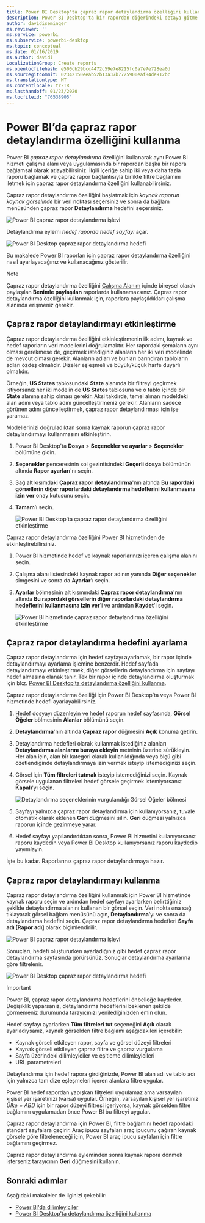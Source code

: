 ```yaml
---
title: Power BI Desktop'ta çapraz rapor detaylandırma özelliğini kullanma
description: Power BI Desktop'ta bir rapordan diğerindeki detaya gitme hakkında bilgi edinin
author: davidiseminger
ms.reviewer: ''
ms.service: powerbi
ms.subservice: powerbi-desktop
ms.topic: conceptual
ms.date: 01/16/2019
ms.author: davidi
LocalizationGroup: Create reports
ms.openlocfilehash: e500cb29bcc4472c59e7e8215fc0a7e7e728ea0d
ms.sourcegitcommit: 02342150eeab52b13a37b7725900eaf84de912bc
ms.translationtype: HT
ms.contentlocale: tr-TR
ms.lasthandoff: 01/23/2020
ms.locfileid: "76538905"
---
```

# <a name="use-cross-report-drillthrough-in-power-bi"></a>Power BI’da çapraz rapor detaylandırma özelliğini kullanma

Power BI *çapraz rapor detaylandırma* özelliğini kullanarak aynı Power BI hizmeti çalışma alanı veya uygulamasında bir rapordan başka bir rapora bağlamsal olarak atlayabilirsiniz. İlgili içeriğe sahip iki veya daha fazla raporu bağlamak ve çapraz rapor bağlantısıyla birlikte filtre bağlamını iletmek için çapraz rapor detaylandırma özelliğini kullanabilirsiniz. 

Çapraz rapor detaylandırma özelliğini başlatmak için *kaynak raporun* *kaynak görselinde* bir veri noktası seçersiniz ve sonra da bağlam menüsünden çapraz rapor **Detaylandırma** hedefini seçersiniz. 

![Power BI çapraz rapor detaylandırma işlevi](media/desktop-cross-report-drill-through/cross-report-drill-through-01.png)

Detaylandırma eylemi *hedef raporda* *hedef sayfayı* açar. 

![Power BI Desktop çapraz rapor detaylandırma hedefi](media/desktop-cross-report-drill-through/cross-report-drill-through-01a.png)

Bu makalede Power BI raporları için çapraz rapor detaylandırma özelliğini nasıl ayarlayacağınız ve kullanacağınız gösterilir.

> [!NOTE]
> Çapraz rapor detaylandırma özelliğini [Çalışma Alanım](service-share-dashboards.md#share-a-dashboard-or-report) içinde bireysel olarak paylaşılan **Benimle paylaşılan** raporlarda kullanamazsınız. Çapraz rapor detaylandırma özelliğini kullanmak için, raporlara paylaşıldıkları çalışma alanında erişmeniz gerekir.

## <a name="enable-cross-report-drillthrough"></a>Çapraz rapor detaylandırmayı etkinleştirme

Çapraz rapor detaylandırma özelliğini etkinleştirmenin ilk adımı, kaynak ve hedef raporların veri modellerini doğrulamaktır. Her rapordaki şemaların aynı olması gerekmese de, geçirmek istediğiniz alanların her iki veri modelinde de mevcut olması gerekir. Alanların adları ve bunları barındıran tabloların adları özdeş olmalıdır. Dizeler eşleşmeli ve büyük/küçük harfe duyarlı olmalıdır.

Örneğin, **US States** tablosundaki **State** alanında bir filtreyi geçirmek istiyorsanız her iki modelin de **US States** tablosuna ve o tablo içinde bir **State** alanına sahip olması gerekir. Aksi takdirde, temel alınan modeldeki alan adını veya tablo adını güncelleştirmeniz gerekir. Alanların sadece görünen adını güncelleştirmek, çapraz rapor detaylandırması için işe yaramaz.

Modellerinizi doğruladıktan sonra kaynak raporun çapraz rapor detaylandırmayı kullanmasını etkinleştirin. 

1. Power BI Desktop'ta **Dosya** > **Seçenekler ve ayarlar** > **Seçenekler** bölümüne gidin. 
1. **Seçenekler** penceresinin sol gezintisindeki **Geçerli dosya** bölümünün altında **Rapor ayarları**'nı seçin. 
1. Sağ alt kısımdaki **Çapraz rapor detaylandırma**'nın altında **Bu rapordaki görsellerin diğer raporlardaki detaylandırma hedeflerini kullanmasına izin ver** onay kutusunu seçin. 
1. **Tamam**’ı seçin. 
   
   ![Power BI Desktop'ta çapraz rapor detaylandırma özelliğini etkinleştirme](media/desktop-cross-report-drill-through/cross-report-drill-through-02.png)

Çapraz rapor detaylandırma özelliğini Power BI hizmetinden de etkinleştirebilirsiniz.
1. Power BI hizmetinde hedef ve kaynak raporlarınızı içeren çalışma alanını seçin.
1. Çalışma alanı listesindeki kaynak rapor adının yanında **Diğer seçenekler** simgesini ve sonra da **Ayarlar**'ı seçin. 
1. **Ayarlar** bölmesinin alt kısmındaki **Çapraz rapor detaylandırma**'nın altında **Bu rapordaki görsellerin diğer raporlardaki detaylandırma hedeflerini kullanmasına izin ver**'i ve ardından **Kaydet**'i seçin.
   
   ![Power BI hizmetinde çapraz rapor detaylandırma özelliğini etkinleştirme](media/desktop-cross-report-drill-through/cross-report-drill-through-02a.png)

## <a name="set-up-a-cross-report-drillthrough-target"></a>Çapraz rapor detaylandırma hedefini ayarlama

Çapraz rapor detaylandırma için hedef sayfayı ayarlamak, bir rapor içinde detaylandırmayı ayarlama işlemine benzerdir. Hedef sayfada detaylandırmayı etkinleştirmek, diğer görsellerin detaylandırma için sayfayı hedef almasına olanak tanır. Tek bir rapor içinde detaylandırma oluşturmak için bkz. [Power BI Desktop’ta detaylandırma özelliğini kullanma](desktop-drillthrough.md).

Çapraz rapor detaylandırma özelliği için Power BI Desktop'ta veya Power BI hizmetinde hedefi ayarlayabilirsiniz. 
1. Hedef dosyayı düzenleyin ve hedef raporun hedef sayfasında, **Görsel Öğeler** bölmesinin **Alanlar** bölümünü seçin. 
1. **Detaylandırma**'nın altında **Çapraz rapor** düğmesini **Açık** konuma getirin. 
1. Detaylandırma hedefleri olarak kullanmak istediğiniz alanları **Detaylandırma alanlarını buraya ekleyin** metninin üzerine sürükleyin. Her alan için, alan bir kategori olarak kullanıldığında veya ölçü gibi özetlendiğinde detaylandırmaya izin vermek isteyip istemediğinizi seçin. 
1. Görsel için **Tüm filtreleri tutmak** isteyip istemediğinizi seçin. Kaynak görsele uygulanan filtreleri hedef görsele geçirmek istemiyorsanız **Kapalı**'yı seçin.
   
   ![Detaylandırma seçeneklerinin vurgulandığı Görsel Öğeler bölmesi](media/desktop-cross-report-drill-through/cross-report-drill-through-03.png)
   
1. Sayfayı yalnızca çapraz rapor detaylandırma için kullanıyorsanız, tuvale otomatik olarak eklenen **Geri** düğmesini silin. **Geri** düğmesi yalnızca raporun içinde gezinmeye yarar. 
1. Hedef sayfayı yapılandırdıktan sonra, Power BI hizmetini kullanıyorsanız raporu kaydedin veya Power BI Desktop kullanıyorsanız raporu kaydedip yayımlayın.

İşte bu kadar. Raporlarınız çapraz rapor detaylandırmaya hazır. 

## <a name="use-cross-report-drillthrough"></a>Çapraz rapor detaylandırmayı kullanma

Çapraz rapor detaylandırma özelliğini kullanmak için Power BI hizmetinde kaynak raporu seçin ve ardından hedef sayfayı ayarlarken belirttiğiniz şekilde detaylandırma alanını kullanan bir görsel seçin. Veri noktasına sağ tıklayarak görsel bağlam menüsünü açın, **Detaylandırma**’yı ve sonra da detaylandırma hedefini seçin. Çapraz rapor detaylandırma hedefleri **Sayfa adı [Rapor adı]** olarak biçimlendirilir.

![Power BI çapraz rapor detaylandırma işlevi](media/desktop-cross-report-drill-through/cross-report-drill-through-01.png)

Sonuçları, hedefi oluştururken ayarladığınız gibi hedef çapraz rapor detaylandırma sayfasında görürsünüz. Sonuçlar detaylandırma ayarlarına göre filtrelenir.

![Power BI Desktop çapraz rapor detaylandırma hedefi](media/desktop-cross-report-drill-through/cross-report-drill-through-01a.png)

> [!IMPORTANT]
> Power BI, çapraz rapor detaylandırma hedeflerini önbelleğe kaydeder. Değişiklik yaparsanız, detaylandırma hedeflerini beklenen şekilde görmemeniz durumunda tarayıcınızı yenilediğinizden emin olun. 

Hedef sayfayı ayarlarken **Tüm filtreleri tut** seçeneğini **Açık** olarak ayarladıysanız, kaynak görselden filtre bağlamı aşağıdakileri içerebilir: 

- Kaynak görseli etkileyen rapor, sayfa ve görsel düzeyi filtreleri 
- Kaynak görseli etkileyen çapraz filtre ve çapraz vurgulama 
- Sayfa üzerindeki dilimleyiciler ve eşitleme dilimleyicileri
- URL parametreleri

Detaylandırma için hedef rapora girdiğinizde, Power BI alan adı ve tablo adı için yalnızca tam dize eşleşmeleri içeren alanlara filtre uygular. 

Power BI hedef rapordan yapışkan filtreleri uygulamaz ama varsayılan kişisel yer işaretinizi (varsa) uygular. Örneğin, varsayılan kişisel yer işaretiniz *Ülke = ABD* için bir rapor düzeyi filtresi içeriyorsa, kaynak görselden filtre bağlamını uygulamadan önce Power BI bu filtreyi uygular. 

Çapraz rapor detaylandırma için Power BI, filtre bağlamını hedef rapordaki standart sayfalara geçirir. Araç ipucu sayfaları araç ipucunu çağıran kaynak görsele göre filtreleneceği için, Power BI araç ipucu sayfaları için filtre bağlamını geçirmez.

Çapraz rapor detaylandırma eyleminden sonra kaynak rapora dönmek isterseniz tarayıcının **Geri** düğmesini kullanın. 

## <a name="next-steps"></a>Sonraki adımlar

Aşağıdaki makaleler de ilginizi çekebilir:

- [Power BI'da dilimleyiciler](visuals/power-bi-visualization-slicers.md)
- [Power BI Desktop'ta detaylandırma özelliğini kullanma](desktop-drillthrough.md)

